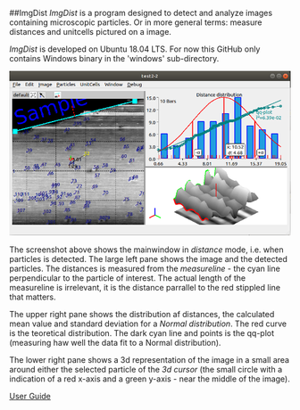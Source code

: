 ##ImgDist
*ImgDist* is a program designed to detect and analyze images containing microscopic particles. Or in more general terms: measure distances and unitcells pictured on a image.

*ImgDist* is developed on Ubuntu 18.04 LTS. For now this GitHub only contains Windows binary in the 'windows' sub-directory.

![ ](Doc/ImgDist.png  "ImgDist main window")

The screenshot above shows the mainwindow in *distance* mode, i.e. when particles is detected. The large left pane shows the image and the detected particles. The distances is measured from the *measureline* - the cyan line perpendicular to the particle of interest. The actual length of the measureline is irrelevant, it is the distance parrallel to the red stippled line that matters.

The upper right pane shows the distribution af distances, the calculated mean value and standard deviation for a *Normal distribution*. The red curve is the teoretical distribution. The dark cyan line and points is the qq-plot (measuring haw well the data fit to a Normal distribution).

The lower right pane shows a 3d representation of the image in a small area around either the selected particle of the *3d cursor* (the small circle with a indication of a red x-axis and a green y-axis - near the middle of the image).

[User Guide](indeks.md)